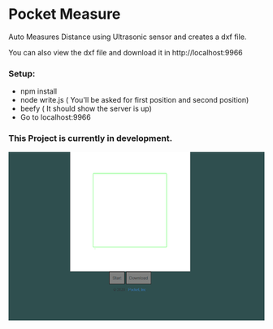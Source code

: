 # Pocket Measure
Auto Measures Distance using Ultrasonic sensor and creates a dxf file.

You can also view the dxf file and download it in http://localhost:9966

### Setup:
- npm install
- node write.js
( You'll be asked for first position and second position)
- beefy
( It should show the server is up)
- Go to localhost:9966

### This Project is currently in development.
![Exmaple](example.gif)
